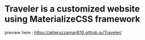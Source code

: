 # Traveler is a customized website using MaterializeCSS framework
preview here : https://akteruzzaman816.github.io/Traveler/
